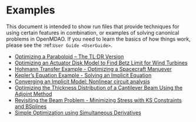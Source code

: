 # Examples

This document is intended to show run files that provide
techniques for using certain features in combination, or examples of solving canonical problems in OpenMDAO.
If you need to learn the basics of how things work, please see the :ref:`User Guide <UserGuide>`.

- [Optimizing a Paraboloid – The TL;DR Version](tldr_paraboloid.ipynb)
- [Optimizing an Actuator Disk Model to Find Betz Limit for Wind Turbines](betz_limit.ipynb)
- [Hohmann Transfer Example - Optimizing a Spacecraft Manuever](hohmann_transfer/hohmann_transfer.ipynb)
- [Kepler’s Equation Example - Solving an Implicit Equation](keplers_equation.ipynb)
- [Converging an Implicit Model: Nonlinear circuit analysis](circuit_analysis_examples.ipynb)
- [Optimizing the Thickness Distribution of a Cantilever Beam Using the Adjoint Method](beam_optimization_example.ipynb)
- [Revisiting the Beam Problem - Minimizing Stress with KS Constraints and BSplines](beam_optimization_example_part_2.ipynb)
- [Simple Optimization using Simultaneous Derivatives](simul_deriv_example.ipynb)

